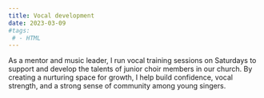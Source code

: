 ```yaml
---
title: Vocal development
date: 2023-03-09
#tags:
 # - HTML
---
```


As a mentor and music leader, I run vocal training sessions on Saturdays to support and develop the talents of junior choir members in our church. By creating a nurturing space for growth, I help build confidence, vocal strength, and a strong sense of community among young singers.

<!--more-->